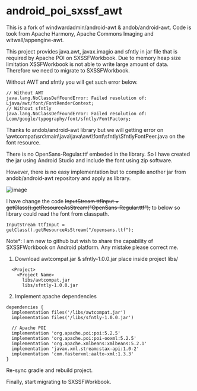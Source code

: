 # android_poi_sxssf_awt

This is a fork of windwardadmin/android-awt & andob/android-awt.
Code is took from Apache Harmony, Apache Commons Imaging and witwall/appengine-awt.

This project provides java.awt, javax.imagio and sfntly in jar file that is required by Apache POI on SXSSFWorkbook.
Due to memory heap size limitation XSSFWorkbook is not able to write large amount of data. Therefore we need to migrate to SXSSFWorkbook. 

Without AWT and sfntly you will get such error below.

````
// Without AWT
java.lang.NoClassDefFoundError: Failed resolution of: Ljava/awt/font/FontRenderContext;
// Without sfntly
java.lang.NoClassDefFoundError: Failed resolution of: Lcom/google/typography/font/sfntly/FontFactory;
````

Thanks to andob/android-awt library but we will getting error on \awtcompat\src\main\java\java\awt\font\sfntly\SfntlyFontPeer.java on the font resource.

There is no OpenSans-Regular.ttf embeded in the library. So I have created the jar using Android Studio and include the font using zip software.

However, there is no easy implementation but to compile another jar from andob/android-awt repository and apply as library.

![image](https://github.com/bkhong87/android_poi_sxssf_awt/assets/16471081/750c0e96-ce54-4474-8490-18b6cb68e9b2)

I have change the code ~~InputStream ttfInput = getClass().getResourceAsStream("OpenSans-Regular.ttf");~~ to below so library could read the font from classpath.
````
InputStream ttfInput = getClass().getResourceAsStream("/opensans.ttf");
````


Note*: I am new to github but wish to share the capability of SXSSFWorkbook on Android platform. Any mistake please correct me.



1) Download awtcompat.jar & sfntly-1.0.0.jar place inside project libs/
````
  <Project>
    <Project Name>
      libs/awtcompat.jar
      libs/sfntly-1.0.0.jar
````
2) Implement apache dependencies
````
dependencies {
  implementation files('/libs/awtcompat.jar')
  implementation files('/libs/sfntly-1.0.0.jar')

  // Apache POI
  implementation 'org.apache.poi:poi:5.2.5'
  implementation 'org.apache.poi:poi-ooxml:5.2.5'
  implementation 'org.apache.xmlbeans:xmlbeans:5.2.1'
  implementation 'javax.xml.stream:stax-api:1.0-2'
  implementation 'com.fasterxml:aalto-xml:1.3.3'
}
````

Re-sync gradle and rebuild project.

Finally, start migrating to SXSSFWorkbook.

